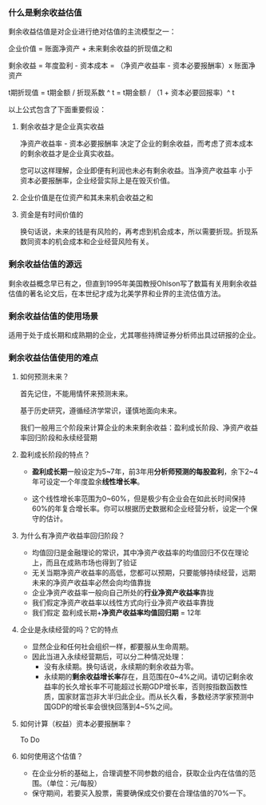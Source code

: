 ### 什么是剩余收益估值

剩余收益估值是对企业进行绝对估值的主流模型之一：

企业价值 = 账面净资产 + 未来剩余收益的折现值之和

剩余收益 = 年度盈利 - 资本成本 = （净资产收益率 - 资本必要报酬率）x 账面净资产

t期折现值 = t期金额 / 折现系数 ^ t = t期金额 / （1 + 资本必要回报率）^ t



以上公式包含了下面重要假设：

1. 剩余收益才是企业真实收益

   净资产收益率 - 资本必要报酬率 决定了企业的剩余收益，而考虑了资本成本的剩余收益才是企业真实收益。

   您可以这样理解，企业即便有利润也未必有剩余收益。当净资产收益率 小于 资本必要报酬率，企业经营实际上是在毁灭价值。

2. 企业价值是在位资产和其未来机会收益之和

3. 资金是有时间价值的

   换句话说，未来的钱是有风险的，再考虑到机会成本，所以需要折现。折现系数同资本的机会成本和企业经营风险有关。

   

### 剩余收益估值的源远

剩余收益概念早已有之，但直到1995年美国教授Ohlson写了数篇有关用剩余收益估值的著名论文后，在本世纪才成为北美学界和业界的主流估值方法。

### 剩余收益估值的使用场景

适用于处于成长期和成熟期的企业，尤其哪些持牌证券分析师出具过研报的企业。

### 剩余收益估值使用的难点

1. 如何预测未来？

   首先记住，不能用情怀来预测未来。

   基于历史研究，遵循经济学常识，谨慎地面向未来。

   我们一般用三个阶段来计算企业的未来剩余收益：盈利成长阶段、净资产收益率回归阶段和永续经营期

2. 盈利成长阶段的特点？

   - **盈利成长期**一般设定为5~7年，前3年用**分析师预测的每股盈利**，余下2~4年可设定一个年度盈余**线性增长率**。

   - 这个线性增长率范围为0~60%，但是极少有企业会在如此长时间保持60%的年复合增长率。你可以根据历史数据和企业经营分析，设定一个保守的估计。

3. 为什么有净资产收益率回归阶段？

   - 均值回归是金融理论的常识，其中净资产收益率的均值回归不仅在理论上，而且在成熟市场也得到了验证
   - 无关当期净资产收益率的高低，您都可以预期，只要能够持续经营，远期未来的净资产收益率必然会向均值靠拢
   - 企业净资产收益率一般向自己所处的**行业净资产收益率**靠拢
   - 我们假定净资产收益率以线性方式向行业净资产收益率靠拢
   - 我们假定 盈利成长期+**净资产收益率均值回归期** = 12年

4. 企业是永续经营的吗？它的特点

   - 显然企业和任何社会组织一样，都要服从生命周期。
   - 因此当进入永续经营期后，可以分二种情况处理：
     - 没有永续期。换句话说，永续期的剩余收益为零。
     - 永续期的**剩余收益增长率**存在，且范围在0~4%之间。请切记剩余收益率的长久增长率不可能超过长期GDP增长率，否则按指数函数性质，国家财富岂非大半归此企业。而从长久看，多数经济学家预测中国GDP的增长率会很快回落到4~5%之间。

5. 如何计算（权益）资本必要报酬率？

   To Do

6. 如何使用这个估值？

   - 在企业分析的基础上，合理调整不同参数的组合，获取企业内在估值的范围。（单位：元/每股）
   - 保守期间，若要买入股票，需要确保成交价要在合理估值的70%一下。